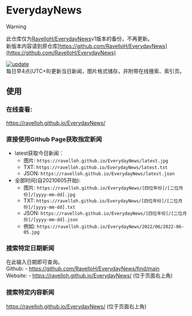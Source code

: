 # EverydayNews
> [!WARNING]    
> 此仓库仅为[RavelloH/EverydayNews](https://github.com/RavelloH/EverydayNews)v1版本的备份，不再更新。  
> 新版本内容请到原仓库[https://github.com/RavelloH/EverydayNews](https://github.com/RavelloH/EverydayNews)


[![update](https://github.com/RavelloH/EverydayNews/actions/workflows/main.yml/badge.svg)](https://github.com/RavelloH/EverydayNews/actions/workflows/main.yml)  
每日早4点(UTC+8)更新当日新闻，图片格式储存，并附带在线搜索、索引页。

## 使用  
### 在线查看:  
https://ravelloh.github.io/EverydayNews/  

### 直接使用Github Page获取指定新闻  
- latest获取今日新闻：
  - 图片: `https://ravelloh.github.io/EverydayNews/latest.jpg`
  - TXT: `https://ravelloh.github.io/EverydayNews/latest.txt`
  - JSON: `https://ravelloh.github.io/EverydayNews/latest.json`
- 全部时间(自20210605开始):  
  - 图片: `https://ravelloh.github.io/EverydayNews/[四位年份]/[二位月份]/[yyyy-mm-dd].jpg`  
  - TXT: `https://ravelloh.github.io/EverydayNews/[四位年份]/[二位月份]/[yyyy-mm-dd].txt`
  - JSON: `https://ravelloh.github.io/EverydayNews/[四位年份]/[二位月份]/[yyyy-mm-dd].json`
  - 例如: `https://ravelloh.github.io/EverydayNews/2022/06/2022-06-05.jpg`

### 搜索特定日期新闻  
在此输入日期即可查询。  
Github:  - https://github.com/RavelloH/EverydayNews/find/main  
Website: -  https://ravelloh.github.io/EverydayNews/  (位于页面右上角)

### 搜索特定内容新闻
https://ravelloh.github.io/EverydayNews/
(位于页面右上角)




